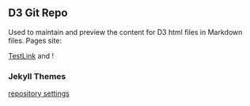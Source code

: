 ## D3 Git Repo

Used to maintain and preview the content for D3 html files in Markdown files.
Pages site: 

[TestLink]([url](https://github.com/AMNakamura/D3/blob/master/raw/BreakingBadCoOccurrence.html)) and !


### Jekyll Themes

[repository settings](https://github.com/AMNakamura/D3/settings/pages)

